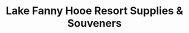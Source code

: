 ---
title: "Lake Fanny Hooe Resort Supplies & Souveners"
url: /copper-harbor/lake-fanny-hooe-resort-supplies-and-souveners/
shop: gift
---